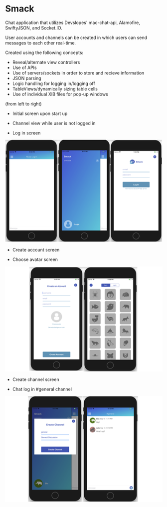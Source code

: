 # Smack

Chat application that utilizes Devslopes' mac-chat-api, Alamofire, SwiftyJSON, and Socket.IO.

User accounts and channels can be created in which users can send messages to each other real-time.

Created using the following concepts:
- Reveal/alternate view controllers
- Use of APIs
- Use of servers/sockets in order to store and recieve information
- JSON parsing
- Logic handling for logging in/logging off
- TableViews/dynamically sizing table cells
- Use of individual XIB files for pop-up windows


(from left to right)

- Initial screen upon start up

- Channel view while user is not logged in

- Log in screen

![alt text](https://raw.githubusercontent.com/ellarobertson/Smack/master/DemoPhotos/Login_Sequence.png)


- Create account screen

- Choose avatar screen

![alt text](https://raw.githubusercontent.com/ellarobertson/Smack/master/DemoPhotos/Create_Account_Sequence.png)


- Create channel screen

- Chat log in #general channel

![alt text](https://raw.githubusercontent.com/ellarobertson/Smack/master/DemoPhotos/Chat_Sequence.png)
